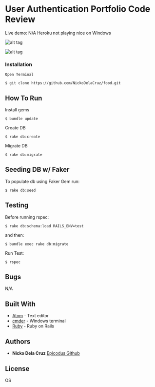 # User Authentication Portfolio Code Review


Live demo: N/A Heroku not playing nice on Windows

![alt tag](https://i.gyazo.com/1eb48df3d4db04c2f5dfcf9ff1bc7023.png)

![alt tag](https://i.gyazo.com/604e0bc97701a4d62f8edaed4e957ca5.png)


### Installation
```
Open Terminal
```

```
$ git clone https://github.com/NickoDelaCruz/food.git
```

## How To Run

Install gems

```
$ bundle update
```

Create DB

```
$ rake db:create
```

Migrate DB

```
$ rake db:migrate
```


## Seeding DB w/ Faker

To populate db using Faker Gem run:


```
$ rake db:seed
```

## Testing
Before running rspec:
```
$ rake db:schema:load RAILS_ENV=test

```

and then:

```
$ bundle exec rake db:migrate

```


Run Test:
```
$ rspec
```

## Bugs

N/A

## Built With

* [Atom](https://atom.io/) - Text editor
* [cmder](http://cmder.net/) - Windows terminal
* [Ruby](http://railsinstaller.org/en) - Ruby on Rails



## Authors

* **Nicko Dela Cruz**  [Epicodus Github](https://github.com/NickoDelaCruz)



## License

OS

